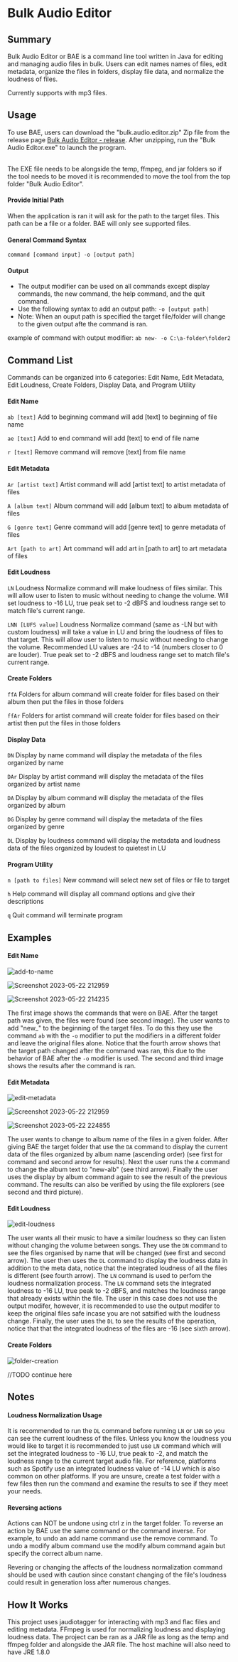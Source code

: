 # Bulk Audio Editor

## Summary

Bulk Audio Editor or BAE is a command line tool written in Java for editing and managing audio files in bulk. 
Users can edit names names of files, edit metadata, organize the files in folders, display file data, and normalize the loudness of files.

Currently supports with mp3 files. 

## Usage

To use BAE, users can download the "bulk.audio.editor.zip" Zip file from the release page 
[Bulk Audio Editor - release](https://github.com/jbeta02/bulk-audio-editor/releases). After unzipping, 
run the "Bulk Audio Editor.exe" to launch the program.

<br />
The EXE file needs to be alongside the temp, ffmpeg, and jar folders so
if the tool needs to be moved it is recommended to move the tool from the top folder "Bulk Audio Editor".
<br />

#### Provide Initial Path

When the application is ran it will ask for the path to the target files. This path can be a file or a folder. 
BAE will only see supported files. 

#### General Command Syntax

```
command [command input] -o [output path]
```

#### Output

- The output modifier can be used on all commands except display commands, the new command, the help command, and the quit command. 
- Use the following syntax to add an output path: `-o [output path]`
- Note: When an ouput path is specified the target file/folder will change to the given output afte the command is ran. 

example of command with output modifier: `ab new- -o C:\a-folder\folder2`

## Command List

Commands can be organized into 6 categories: Edit Name, Edit Metadata, Edit Loudness, Create Folders, Display Data, and Program Utility

#### Edit Name
`ab [text]` Add to beginning command will add [text] to beginning of file name

`ae [text]` Add to end command will add [text] to end of file name

`r [text]` Remove command will remove [text] from file name

#### Edit Metadata
`Ar [artist text]` Artist command will add [artist text] to artist metadata of files

`A [album text]` Album command will add [album text] to album metadata of files

`G [genre text]` Genre command will add [genre text] to genre metadata of files

`Art [path to art]` Art command will add art in [path to art] to art metadata of files

#### Edit Loudness
`LN` Loudness Normalize command will make loudness of files similar.
This will allow user to listen to music without needing to change the volume. Will set loudness to -16 LU, 
true peak set to -2 dBFS and loudness range set to match file's current range. 

`LNN [LUFS value]` Loudness Normalize command (same as -LN but with custom loudness) 
will take a value in LU and bring the loudness of files to that target. This will allow user to listen to music without needing to change the volume. 
Recommended LU values are -24 to -14 (numbers closer to 0 are louder). True peak set to -2 dBFS and loudness range set to match file's current range.

#### Create Folders
`ffA` Folders for album command will create folder for files based on their album then put the files in those folders

`ffAr` Folders for artist command will create folder for files based on their artist then put the files in those folders

#### Display Data
`DN` Display by name command will display the metadata of the files organized by name

`DAr` Display by artist command will display the metadata of the files organized by artist name

`DA` Display by album command will display the metadata of the files organized by album

`DG` Display by genre command will display the metadata of the files organized by genre

`DL` Display by loudness command will display the metadata and loudness data of the files organized by loudest to quietest in LU

#### Program Utility
`n [path to files]` New command will select new set of files or file to target

`h` Help command will display all command options and give their descriptions

`q` Quit command will terminate program


## Examples

#### Edit Name

![add-to-name](https://github.com/jbeta02/bulk-audio-editor/assets/55860847/0be2d3df-4cc8-49d0-9fb6-be6e7d1d7432)

![Screenshot 2023-05-22 212959](https://github.com/jbeta02/bulk-audio-editor/assets/55860847/d951d0a2-a456-4d47-aabd-2009500824f3)

![Screenshot 2023-05-22 214235](https://github.com/jbeta02/bulk-audio-editor/assets/55860847/0df5f3ab-4e2f-48a3-866e-95e0ac1a4fed)

The first image shows the commands that were on BAE. After the target path was given, the files were found (see second image). 
The user wants to add "new_" to the beginning of the target files. To do this they use the command `ab` with the `-o` modifier to 
put the modifiers in a different folder and leave the original files alone. Notice that the fourth arrow shows that the target path
changed after the command was ran, this due to the behavior of BAE after the `-o` modifier is used. The second and third image shows the 
results after the command is ran. 

#### Edit Metadata

![edit-metadata](https://github.com/jbeta02/bulk-audio-editor/assets/55860847/019a2817-0595-40aa-beeb-8c17a8ea0ce7)

![Screenshot 2023-05-22 212959](https://github.com/jbeta02/bulk-audio-editor/assets/55860847/dbf04bba-d8f5-486c-b07b-fc2d01878077)

![Screenshot 2023-05-22 224855](https://github.com/jbeta02/bulk-audio-editor/assets/55860847/ea31a18d-e5bf-4c25-849a-dfa250a89a54)

The user wants to change to album name of the files in a given folder. After giving BAE the target folder that use the `DA` command to 
display the current data of the files organized by album name (ascending order) (see first for command and second arrow for results). 
Next the user runs the `A` command to change the album text to "new-alb" (see third arrow). Finally the user uses the display by album 
command again to see the result of the previous command. The results can also be verified by using the file explorers (see second and third picture).

#### Edit Loudness

![edit-loudness](https://github.com/jbeta02/bulk-audio-editor/assets/55860847/6b6609a5-f749-4488-b2f1-e19e74182fe6)

The user wants all their music to have a similar loudness so they can listen without changing the volume between songs. 
They use the `DN` command to see the files organised by name that will be changed (see first and second arrow). The user then uses the `DL`
command to display the loudness data in addition to the meta data, notice that the integrated loudness of all the files is different
(see fourth arrow). The `LN` command is used to perfom the loudness normalization process. The `LN` command sets the integrated loudness to -16 LU, 
true peak to -2 dBFS, and matches the loudness range that already exists within the file. The user in this case does not use the output modifer, however,
it is recommended to use the output modifer to keep the original files safe incase you are not satsified with the loudness change. Finally, the user uses the 
`DL` to see the results of the operation, notice that that the integrated loudness of the files are -16 (see sixth arrow).

#### Create Folders

![folder-creation](https://github.com/jbeta02/bulk-audio-editor/assets/55860847/81b9c526-d1ef-432e-aaea-43600e5bb652)

//TODO continue here


## Notes

#### Loudness Normalization Usage

It is recommended to run the `DL` command before running `LN` or `LNN` so you can see the current loudness
of the files. Unless you know the loudness you would like to target it is recommended to just use `LN` command
which will set the integrated loudness to -16 LU, true peak to -2, and match the loudness range to the current target audio file.
For reference, platforms such as Spotify use an integrated loudness value of -14 LU which is also common on other platforms. 
If you are unsure, create a test folder with a few files then run the command and examine the results to see
if they meet your needs. 

#### Reversing actions

Actions can NOT be undone using ctrl z in the target folder. To reverse an action by BAE use the same command or the command inverse. 
For example, to undo an add name command use the remove command. To undo a modify album command use the modify album command
again but specify the correct album name. 

Revering or changing the affects of the loudness normalization command should be used with caution since constant
changing of the file's loudness could result in generation loss after numerous changes. 

## How It Works

This project uses jaudiotagger for interacting with mp3 and flac files and editing metadata. FFmpeg is used for
normalizing loudness and displaying loudness data. The project can be ran as a JAR file as long as the temp and 
ffmpeg folder and alongside the JAR file. The host machine will also need to have JRE 1.8.0
